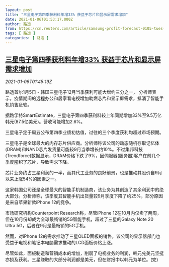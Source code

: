 ```yaml
---
layout: post
title: "三星电子第四季获利料年增33% 获益于芯片和显示屏需求增加"
date: 2021-01-06T01:53:17.000Z
author: 路透
from: https://cn.reuters.com/article/samsung-profit-forecast-0105-tues-idCNKBS29B05M
tags: [ 路透 ]
categories: [ 路透 ]
---
```

<!--1609897997000-->
[三星电子第四季获利料年增33% 获益于芯片和显示屏需求增加](https://cn.reuters.com/article/samsung-profit-forecast-0105-tues-idCNKBS29B05M)
------

<div>
<div><i>2021-01-06T01:45:19Z</i></div><p>路透首尔1月5日 - 韩国三星电子12月当季获利可能大增约三分之一， 分析师表示，疫情期间的远程办公和居家看电视增加助燃芯片和显示屏需求，抵消了智能手机销售疲软。</p><p>据路孚特SmartEstimate，三星电子第四季获利料较上年同期增加33%至9.5万亿韩元(87.5亿美元)。营收可能增加2.6%。</p><p>三星电子定于周五公布第四季业绩初估值，过往的三个季度获利均超过市场预期。</p><p>三星电子是全球最大的内存芯片供应商。分析师称该公司的动态随机存取记忆体(DRAM)和NAND芯片发货量可能较9月当季增长约10%。不过集邦科技(Trendforce)数据显示，DRAM价格下跌了9%，因伺服器(服务器)客户在前几个季度囤积了芯片，导致需求下降。</p><p>芯片业务约占三星利润的一半，而其代工业务的良好前景，也是推动其股价自9月以来上涨54%的因素之一。</p><p>这家韩国公司还是全球最大的智能手机制造商，该业务为其创造了其余利润中的绝大部分。分析师称，该季度其智能手机出货量较9月季度下降了约25%，部分原因是来自苹果新款iPhone 12的竞争。</p><p>市场研究机构Counterpoint Research称，尽管iPhone 12在10月内仅卖了两周，但在10月份却成为全球最畅销的5G智能手机，超过了三星的Galaxy Note 20 Ultra 5G，后者在9月是最畅销的5G手机。</p><p>然而，对iPhone 12的需求推动了三星OLED面板的销售，该公司的显示器部门也受益于电视和笔记本电脑需求推动的LCD面板价格上涨。</p><p>尽管如此，面板制造和营销成本的增加，削弱了电视业务的利润，韩元兑美元坚挺亦损及获利。三星赚取的大部分利润都是美元，但在财报中以韩元为单位。(完)</p>
</div>
